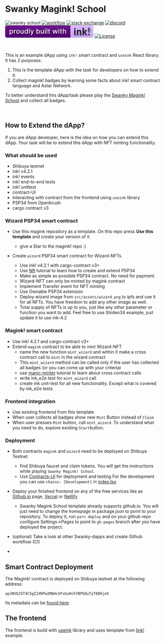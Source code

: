 # Swanky Magink! School <br/>
![swanky school](https://github.com/swanky-dapps/magink-dapp/assets/34627453/107adca8-3c94-4d5c-8bce-4a0d7c7d1f7f)
[![workflow][a1]][a2] [![stack-exchange][s1]][s2] [![discord][d1]][d2] [![built-with-ink][i1]][i2] [![License][ap1]][ap2]

[s1]: https://img.shields.io/badge/click-white.svg?logo=StackExchange&label=ink!%20Support%20on%20StackExchange&labelColor=white&color=blue
[s2]: https://substrate.stackexchange.com/questions/tagged/ink?tab=Votes
[a1]: https://github.com/swanky-dapps/nft/actions/workflows/test.yml/badge.svg
[a2]: https://github.com/swanky-dapps/nft/actions/workflows/test.yml
[d1]: https://img.shields.io/discord/722223075629727774?style=flat-square&label=discord
[d2]: https://discord.gg/Z3nC9U4
[i1]: /.images/ink.svg
[i2]: https://github.com/paritytech/ink
[ap1]: https://img.shields.io/badge/License-Apache%202.0-blue.svg
[ap2]: https://opensource.org/licenses/Apache-2.0

<br clear="both"/>

This is an example dApp using `ink!` smart contract and `useink` React library. It has 2 purposes:
1. This is the template dApp with the task for developers on how to extend it.
2. Collect magink! badges by learning some facts about ink! smart contract language and Astar Network. 

To better understand this dApp/task please play the [Swanky Magink! School](https://swankyhub.github.io/magink-dapp/) and collect all badges.

<br clear="both"/>

## How to Extend the dApp?
If you are dApp developer, here is the idea on how you can extend this dApp. Your task will be to extend this dApp with NFT minting functionality. 

### What should be used
- Shibuya testnet
- ink! v4.2.1
- ink! events
- ink! end-to-end tests
- ink! unittest
- contract-UI
- Interacting with contract from the frontend using `useink` library
- PSP34 from Openbrush
- cargo contract v3

### Wizard PSP34 smart contract
- Use this magink repository as a template. On this repo press **Use this template** and create your version of it.
    - give a Star to the magink! repo :)
 
- Create `wizard` PSP34 smart contract for Wizard-NFTs.
    - Use ink! v4.2.1 with cargo-contract v3+
    - Use [Nft](https://docs.astar.network/docs/build/wasm/from-zero-to-ink-hero/nft/) tutorial to learn how to create and extend PSP34
    - Make as simple as possible PSP34 contract. No need for payment.
    - Wizard-NFT can only be minted by magink contract
    - Implement Transfer event for NFT minting
    - Use Ownable PSP34 extension
    - Deploy wizard image from `src/assets/wizard.png` to ipfs and use it for all NFTs. You have freedom to add any other image as well.
    - Total supply of NFTs is up to you, just like any other parameter or function you want to add. Feel free to use Shiden34 example, just update it to use ink-4.2

### Magink! smart contract
- Use ink! 4.2.1 and cargo-contract v3+
- Extend `magink` contract to be able to mint Wizard-NFT
    - name the new function `mint_wizard` and within it make a cross contract call to `mint` in the wizard contract
    - This `mint_wizard` method can be called only if the user has collected all badges (or you can come up with your criteria)
    - use [manic-minter](https://docs.astar.network/docs/build/wasm/from-zero-to-ink-hero/manic-minter/) tutorial to learn about cross contract calls
    - write ink_e2e test for `mint_wizard` call
    - create ink unit-test for all new functionality. Except what is covered by ink_e2e tests

### Frontend integration
- Use existing frontend from this template
- When user collects all badges show new `Mint` Button instead of `Claim`
- When user presses `Mint` button, call `mint_wizard`. To understand what you need to do, explore existing `Start`button.

### Deployment
- Both contracts `magink` and `wizard` need to be deployed on Shibuya Testnet
    - find Shibuya faucet and claim tokens. You will get the instructions while playing `Swanky Magink! School`
    - Use [Contracts-UI](https://contracts-ui.substrate.io/) for deployment and testing
For the development you can use `chains: [Development]` in [index.tsx](https://github.com/swanky-dapps/magink-dapp/blob/8d63b3f5d8608e3a8883df236b13f63c7913c460/frontend/src/index.tsx#L15)
- Deploy your finished frontend on any of the free services like as [Github.io](http://Github.io) page, [Vercel](https://vercel.com/) or [Netlify](https://www.netlify.com/)
    - Swanky Magink School template already supports github.io. You will just need to change the *homepage* in package.json to point to your repository. To deploy it, run `yarn deploy` and on your github repo configure Settings→Pages to point to `gh-pages` branch after you have deployed the project.

- (optional) Take a look at other Swanky-dapps and create Github workflow (CI)
- 
## Smart Contract Deployment

The Magink! contract is deployed on Shibuya testnet at the following address:
```
apJNVQJ5T4C5gZ1XRPw2MAHcUFxbuHch7BPGQuTyT8DHjeX
```
Its metadata can be [found here](./frontend/src/metadata.json). 

## The frontend
The frontend is build with [useink](https://github.com/paritytech/useink) library and uses template from [link!](https://use.ink/examples/dapps) example.
